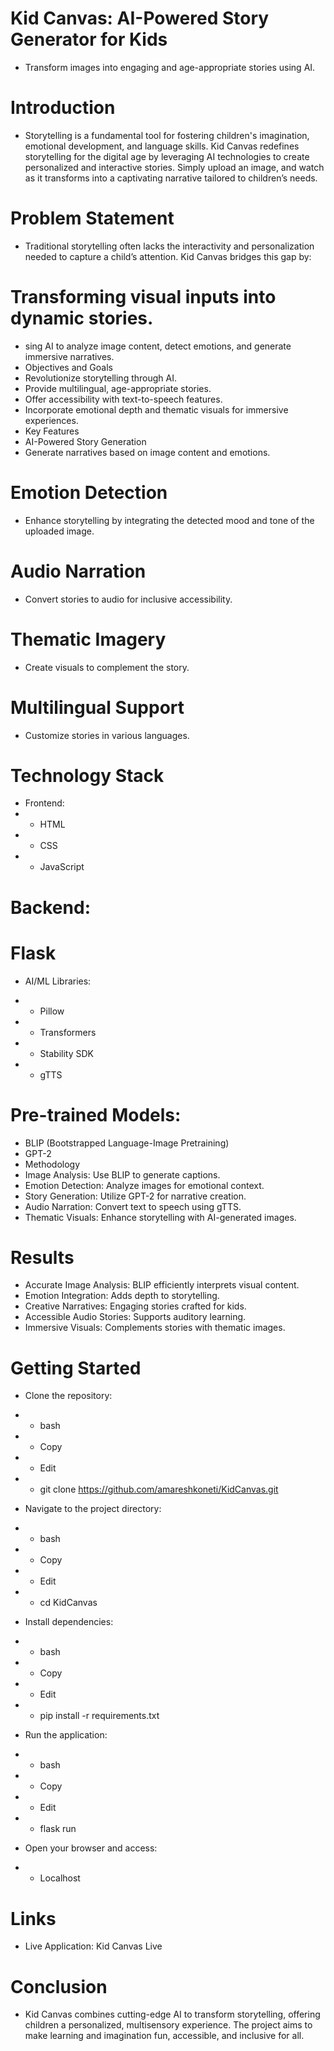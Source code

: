 # Kid Canvas: AI-Powered Story Generator for Kids
- Transform images into engaging and age-appropriate stories using AI.

# Introduction
- Storytelling is a fundamental tool for fostering children's imagination, emotional development, and language skills. Kid Canvas redefines storytelling for the digital age by leveraging AI technologies to create personalized and interactive stories. Simply upload an image, and watch as it transforms into a captivating narrative tailored to children’s needs.

# Problem Statement
- Traditional storytelling often lacks the interactivity and personalization needed to capture a child’s attention. Kid Canvas bridges this gap by:

# Transforming visual inputs into dynamic stories.
- sing AI to analyze image content, detect emotions, and generate immersive narratives.
- Objectives and Goals
- Revolutionize storytelling through AI.
- Provide multilingual, age-appropriate stories.
- Offer accessibility with text-to-speech features.
- Incorporate emotional depth and thematic visuals for immersive experiences.
- Key Features
- AI-Powered Story Generation
- Generate narratives based on image content and emotions.

# Emotion Detection
- Enhance storytelling by integrating the detected mood and tone of the uploaded image.

# Audio Narration
- Convert stories to audio for inclusive accessibility.

# Thematic Imagery
- Create visuals to complement the story.

# Multilingual Support
- Customize stories in various languages.

# Technology Stack
- Frontend:
- - HTML
- - CSS
- - JavaScript
# Backend:

# Flask
- AI/ML Libraries:

- - Pillow
- - Transformers
- - Stability SDK
- - gTTS

# Pre-trained Models:

- BLIP (Bootstrapped Language-Image Pretraining)
- GPT-2
- Methodology
- Image Analysis: Use BLIP to generate captions.
- Emotion Detection: Analyze images for emotional context.
- Story Generation: Utilize GPT-2 for narrative creation.
- Audio Narration: Convert text to speech using gTTS.
- Thematic Visuals: Enhance storytelling with AI-generated images.

# Results
- Accurate Image Analysis: BLIP efficiently interprets visual content.
- Emotion Integration: Adds depth to storytelling.
- Creative Narratives: Engaging stories crafted for kids.
- Accessible Audio Stories: Supports auditory learning.
- Immersive Visuals: Complements stories with thematic images.

# Getting Started
- Clone the repository:
- - bash
- - Copy
- - Edit
- - git clone https://github.com/amareshkoneti/KidCanvas.git
- Navigate to the project directory:
- - bash
- - Copy
- - Edit
- - cd KidCanvas

- Install dependencies:
- - bash
- - Copy
- - Edit
- - pip install -r requirements.txt
- Run the application:

- - bash
- - Copy
- - Edit
- - flask run
- Open your browser and access:
- - Localhost

# Links
- Live Application: Kid Canvas Live

# Conclusion
- Kid Canvas combines cutting-edge AI to transform storytelling, offering children a personalized, multisensory experience. The project aims to make learning and imagination fun, accessible, and inclusive for all.